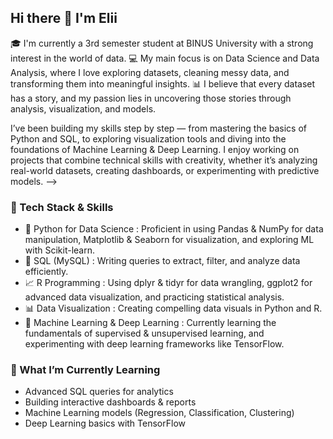 ## Hi there 👋 I'm Elii

🎓 I'm currently a 3rd semester student at BINUS University with a strong interest in the world of data.
💻 My main focus is on Data Science and Data Analysis, where I love exploring datasets, cleaning messy data, and transforming them into meaningful insights.
📊 I believe that every dataset has a story, and my passion lies in uncovering those stories through analysis, visualization, and models.

I’ve been building my skills step by step — from mastering the basics of Python and SQL, to exploring visualization tools and diving into the foundations of Machine Learning & Deep Learning. I enjoy working on projects that combine technical skills with creativity, whether it’s analyzing real-world datasets, creating dashboards, or experimenting with predictive models.
-->
### 🔧 Tech Stack & Skills

- 🐍 Python for Data Science : Proficient in using Pandas & NumPy for data manipulation, Matplotlib & Seaborn for visualization, and exploring ML with Scikit-learn.
- 📂 SQL (MySQL) : Writing queries to extract, filter, and analyze data efficiently.
- 📈 R Programming : Using dplyr & tidyr for data wrangling, ggplot2 for advanced data visualization, and practicing statistical analysis.  
- 📊 Data Visualization : Creating compelling data visuals in Python and R.
- 🤖 Machine Learning & Deep Learning : Currently learning the fundamentals of supervised & unsupervised learning, and experimenting with deep learning frameworks like TensorFlow.


### 🚀 What I’m Currently Learning

- Advanced SQL queries for analytics
- Building interactive dashboards & reports
- Machine Learning models (Regression, Classification, Clustering)
- Deep Learning basics with TensorFlow
